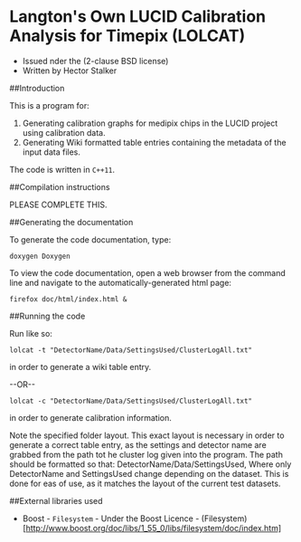 Langton's Own LUCID Calibration Analysis for Timepix (LOLCAT)
=============================================================

* Issued nder the (2-clause BSD license)
* Written by Hector Stalker

##Introduction

This is a program for:

1. Generating calibration graphs for medipix chips in the LUCID project using calibration data.
1. Generating Wiki formatted table entries containing the metadata of the input data files.

The code is written in `C++11`.

##Compilation instructions

PLEASE COMPLETE THIS.

##Generating the documentation

To generate the code documentation, type:

    doxygen Doxygen

To view the code documentation, open a web browser from the command line and navigate to the automatically-generated html page:

    firefox doc/html/index.html &

##Running the code

Run like so:

    lolcat -t "DetectorName/Data/SettingsUsed/ClusterLogAll.txt"

in order to generate a wiki table entry.

--OR--

    lolcat -c "DetectorName/Data/SettingsUsed/ClusterLogAll.txt"

in order to generate calibration information.

Note the specified folder layout. This exact layout is necessary in order to generate a correct table entry,
as the settings and detector name are grabbed from the path tot he cluster log given into the program.
The path should be formatted so that: DetectorName/Data/SettingsUsed, Where only DetectorName and SettingsUsed
change depending on the dataset. This is done for eas of use, as it matches the layout of the current test
datasets.

##External libraries used

* Boost - `Filesystem` - Under the Boost Licence - (Filesystem)[http://www.boost.org/doc/libs/1_55_0/libs/filesystem/doc/index.htm]
